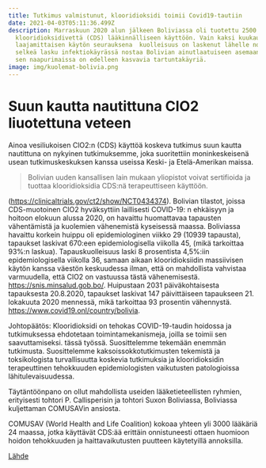 ```yaml
---
title: Tutkimus valmistunut, klooridioksidi toimii Covid19-tautiin
date: 2021-04-03T05:11:36.499Z
description: Marraskuun 2020 alun jälkeen Boliviassa oli tuotettu 2500 kuutiota
  klooridioksidivettä (CDS) lääkinnälliseen käyttöön. Vain kaksi kuukautta tuon
  laajamittaisen käytön seurauksena  kuolleisuus on laskenut lähelle nollaa ja
  selkeä lasku infektiokäyrässä nostaa Bolivian ainutlaatuiseen asemaan, koska
  sen naapurimaissa on edelleen kasvavia tartuntakäyriä.
image: img/kuolemat-bolivia.png
---
```

# Suun kautta nautittuna ClO2 liuotettuna veteen

Ainoa vesiliukoisen ClO2:n (CDS) käyttöä koskeva tutkimus suun kautta nautittuna on nykyinen tutkimuksemme, joka suoritettiin moninkeskeisenä usean tutkimuskeskuksen kanssa useissa Keski- ja Etelä-Amerikan maissa.

> Bolivian uuden kansallisen lain mukaan yliopistot voivat sertifioida ja tuottaa klooridioksidia CDS:nä terapeuttiseen käyttöön.

(<https://clinicaltrials.gov/ct2/show/NCT0434374>). Bolivian tilastot, joissa CDS-muotoinen ClO2 hyväksyttiin laillisesti COVID-19: n ehkäisyyn ja hoitoon elokuun alussa 2020, on havaittu huomattavaa tapausten vähentämistä ja kuolemien vähenemistä kyseisessä maassa. Boliviassa havaittu korkein huippu oli epidemiologinen viikko 29 (10939 tapausta), tapaukset laskivat 670:een epidemiologisella viikolla 45, (mikä tarkoittaa 93%:n laskua). Tapauskuolleisuus laski 8 prosentista 4,5%:iin epidemiologisella viikolla 36, ​​samaan aikaan klooridioksiidin massiivisen käytön kanssa väestön keskuudessa ilman, että on mahdollista vahvistaa varmuudella, että ClO2 on vastuussa tästä vähenemisestä. <https://snis.minsalud.gob.bo/>. Huipustaan 2031 päiväkohtaisesta tapauksesta 20.8.2020, tapaukset laskivat 147 päivittäiseen tapaukseen 21. lokakuuta 2020 mennessä, mikä tarkoittaa 93 prosentin vähennystä. <https://www.covid19.onl/country/bolivia>.

Johtopäätös: Klooridioksidi on tehokas COVID-19-taudin hoidossa ja tutkimuksessa ehdotetaan toimintamekanismeja, joilla se toimii sen saavuttamiseksi. tässä työssä. Suosittelemme tekemään enemmän tutkimusta. Suosittelemme kaksoissokkotutkimusten tekemistä ja toksikologista turvallisuutta koskevia tutkimuksia ja klooridioksidin terapeuttinen tehokkuuden epidemiologisten vaikutusten patologioissa lähitulevaisuudessa.

Täytäntöönpano on ollut mahdollista useiden lääketieteellisten ryhmien, erityisesti tohtori P. Callisperisin ja tohtori Suxon Boliviassa, Boliviassa kuljettaman COMUSAVin ansiosta.

COMUSAV (World Health and Life Coalition) kokoaa yhteen yli 3000 lääkäriä 24 maassa, jotka käyttävät CDS:ää erittäin onnistuneesti ottaen huomioon hoidon tehokkuuden ja haittavaikutusten puutteen käytetyillä annoksilla.

[Lähde](https://xit.fi/kalcker-bolivia-covid-toimiit)